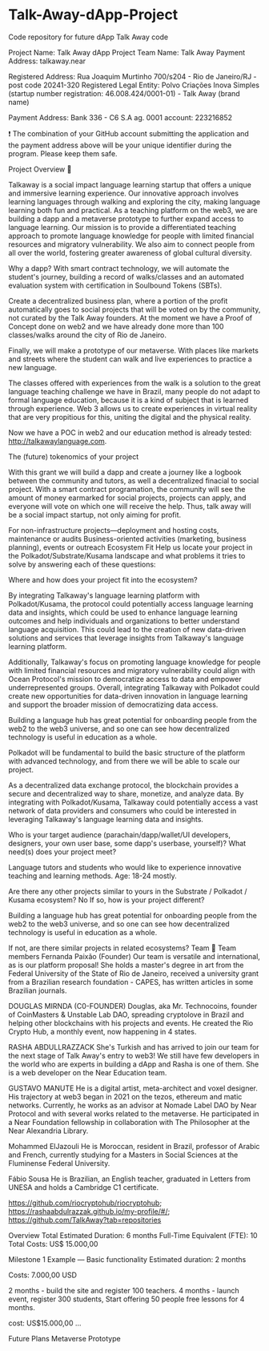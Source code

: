 # Talk-Away-dApp-Project
Code repository for future dApp Talk Away code

Project Name: Talk Away dApp Project
Team Name: Talk Away
Payment Address: talkaway.near

Registered Address: Rua Joaquim Murtinho 700/s204 - Rio de Janeiro/RJ - post code 20241-320 
Registered Legal Entity: Polvo Criações Inova Simples (startup number registration: 46.008.424/0001-01) - Talk Away (brand name)

Payment Address: 
Bank 336 - C6 S.A ag. 0001 account: 223216852

❗ The combination of your GitHub account submitting the application and the payment address above will be your unique identifier during the program. Please keep them safe.

Project Overview 📄

Talkaway is a social impact language learning startup that offers a unique and immersive learning experience. Our innovative approach involves learning languages through walking and exploring the city, making language learning both fun and practical. As a teaching platform on the web3, we are building a dapp and a metaverse prototype to further expand access to language learning. Our mission is to provide a differentiated teaching approach to promote language knowledge for people with limited financial resources and migratory vulnerability. We also aim to connect people from all over the world, fostering greater awareness of global cultural diversity.

Why a dapp? With smart contract technology, we will automate the student's journey, building a record of walks/classes and an automated evaluation system with certification in Soulbound Tokens (SBTs). 

Create a decentralized business plan, where a portion of the profit automatically goes to social projects that will be voted on by the community, not curated by the Talk Away founders. 
At the moment we have a Proof of Concept done on web2 and we have already done more than 100 classes/walks around the city of Rio de Janeiro. 

Finally, we will make a prototype of our metaverse. With places like markets and streets where the student can walk and live experiences to practice a new language. 

The classes offered with experiences from the walk is a solution to the great language teaching challenge we have in Brazil, many people do not adapt to formal language education, because it is a kind of subject that is learned through experience. Web 3 allows us to create experiences in virtual reality that are very propitious for this, uniting the digital and the physical reality. 
 








Now we have a POC in web2 and our education method is already tested: http://talkawaylanguage.com.

The (future) tokenomics of your project

With this grant we will build a dapp and create a journey like a logbook between the community and tutors, as well a decentralized finacial to social project. With a smart contract programation, the community will see the amount of money earmarked for social projects, projects can apply, and everyone will vote on which one will receive the help. Thus, talk away will be a social impact startup, not only aiming for profit. 

For non-infrastructure projects—deployment and hosting costs, maintenance or audits
Business-oriented activities (marketing, business planning), events or outreach
Ecosystem Fit
Help us locate your project in the Polkadot/Substrate/Kusama landscape and what problems it tries to solve by answering each of these questions:

Where and how does your project fit into the ecosystem?

By integrating Talkaway's language learning platform with Polkadot/Kusama, the protocol could potentially access language learning data and insights, which could be used to enhance language learning outcomes and help individuals and organizations to better understand language acquisition. This could lead to the creation of new data-driven solutions and services that leverage insights from Talkaway's language learning platform.

Additionally, Talkaway's focus on promoting language knowledge for people with limited financial resources and migratory vulnerability could align with Ocean Protocol's mission to democratize access to data and empower underrepresented groups. Overall, integrating Talkaway with Polkadot could create new opportunities for data-driven innovation in language learning and support the broader mission of democratizing data access.

Building a language hub has great potential for onboarding people from the web2 to the web3 universe, and so one can see how decentralized technology is useful in education as a whole.

Polkadot will be fundamental to build the basic structure of the platform with advanced technology, and from there we will be able to scale our project. 

As a decentralized data exchange protocol, the blockchain provides a secure and decentralized way to share, monetize, and analyze data. By integrating with Polkadot/Kusama, Talkaway could potentially access a vast network of data providers and consumers who could be interested in leveraging Talkaway's language learning data and insights.

Who is your target audience (parachain/dapp/wallet/UI developers, designers, your own user base, some dapp's userbase, yourself)?
What need(s) does your project meet?

Language tutors and students who would like to experience innovative teaching and learning methods. Age: 18-24 mostly. 


Are there any other projects similar to yours in the Substrate / Polkadot / Kusama ecosystem?
No
If so, how is your project different?

Building a language hub has great potential for onboarding people from the web2 to the web3 universe, and so one can see how decentralized technology is useful in education as a whole.

If not, are there similar projects in related ecosystems?
Team 👥
Team members
Fernanda Paixão (Founder)
Our team is versatile and international, as is our platform proposal!
She holds a master's degree in art from the
Federal University of the State of Rio de
Janeiro, received a university grant from a
Brazilian research foundation - CAPES, has
written articles in some Brazilian journals.

DOUGLAS MIRNDA (C0-FOUNDER)
Douglas, aka Mr. Technocoins, founder of
CoinMasters & Unstable Lab DAO, spreading
cryptolove in Brazil and helping other blockchains
with his projects and events. He created the Rio
Crypto Hub, a monthly event, now happening in 4
states.

RASHA ABDULLRAZZACK
She's Turkish and has arrived to join our
team for the next stage of Talk Away's entry
to web3! We still have few developers in the
world who are experts in building a dApp and
Rasha is one of them. She is a web
developer on the Near Education team.

GUSTAVO MANUTE
He is a digital artist, meta-architect and voxel designer. His
trajectory at web3 began in 2021 on the tezos, ethereum and
matic networks. Currently, he works as an advisor at Nomade
Label DAO by Near Protocol and with several works related to the
metaverse. He participated in a Near Foundation fellowship in
collaboration with The Philosopher at the Near Alexandria Library.

Mohammed ElJazouli
He is Moroccan, resident in Brazil,
professor of Arabic and French, currently
studying for a Masters in Social Sciences
at the Fluminense Federal University.

Fábio Sousa
He is Brazilian, an English teacher,
graduated in Letters from UNESA and
holds a Cambridge C1 certificate.

https://github.com/riocryptohub/riocryptohub; https://rashaabdulrazzak.github.io/my-profile/#/; https://github.com/TalkAway?tab=repositories


Overview
Total Estimated Duration: 6 months
Full-Time Equivalent (FTE): 10
Total Costs: US$ 15.000,00

Milestone 1 Example — Basic functionality
Estimated duration: 2 months

Costs: 7.000,00 USD


2 months - build the site and register 100 teachers. 
4 months - launch event, register 300 students, 
Start offering 50 people free lessons for 4 months.

cost: US$15.000,00
...

Future Plans
Metaverse Prototype

